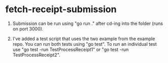 # fetch-receipt-submission

1. Submission can be run using "go run ." after cd-ing into the folder (runs on port 3000).

2. I've added a test script that uses the two example from the example repo. You can run both tests using "go test". To run an individual test use "go test -run TestProcessReceipt1" or "go test -run TestProcessReceipt2". 

